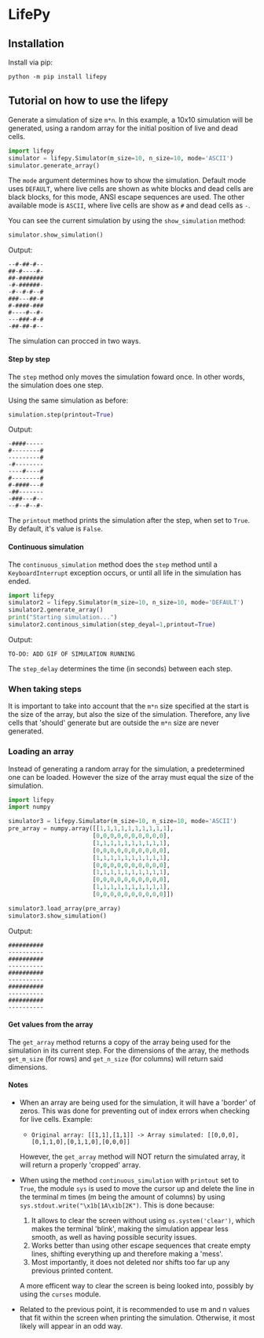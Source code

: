 # LifePy

## Installation

Install via pip:

    python -m pip install lifepy



## Tutorial on how to use the lifepy

Generate a simulation of size `m*n`. In this example, a 10x10 simulation will be generated, using a random array for the initial position of live and dead cells.

```python
import lifepy
simulator = lifepy.Simulator(m_size=10, n_size=10, mode='ASCII')
simulator.generate_array()
```

The `mode` argument determines how to show the simulation. Default mode uses `DEFAULT`, where live cells are shown as white blocks and dead cells are black blocks, for this mode, ANSI escape sequences are used. The other available mode is `ASCII`, where live cells are show as `#` and dead cells as `-`.

You can see the current simulation by using the `show_simulation` method:

```python
simulator.show_simulation()
```
Output:
```
--#-##-#--
##-#----#-
##-#######
-#-######-
-#--#-#--#
###---##-#
#-####-###
#----#--#-
---###-#-#
-##-##-#--
```

The simulation can procced in two ways.

#### Step by step

The `step` method only moves the simulation foward once. In other words, the simulation does one step.

Using the same simulation as before:
```python
simulation.step(printout=True)
```
Output:
```
-####-----
#--------#
---------#
-#--------
----#----#
#--------#
#-####---#
-##-------
-###---#--
--#--#--#-
```

The `printout` method prints the simulation after the step, when set to `True`. By default, it's value is `False`.

#### Continuous simulation

The `continuous_simulation` method does the `step` method until a `KeyboardInterrupt` exception occurs, or until all life in the simulation has ended.

```python
import lifepy
simulator2 = lifepy.Simulator(m_size=10, n_size=10, mode='DEFAULT')
simulator2.generate_array()
print("Starting simulation...")
simulator2.continous_simulation(step_deyal=1,printout=True)

```

Output:
```
TO-DO: ADD GIF OF SIMULATION RUNNING
```

The `step_delay` determines the time (in seconds) between each step.

### When taking steps
It is important to take into account that the `m*n` size specified at the start is the size of the array, but also the size of the simulation. Therefore, any live cells that 'should' generate but are outside the `m*n` size are never generated.
### Loading an array

Instead of generating a random array for the simulation, a predetermined one can be loaded. However the size of the array must equal the size of the simulation.

```python
import lifepy
import numpy

simulator3 = lifepy.Simulator(m_size=10, n_size=10, mode='ASCII')
pre_array = numpy.array([[1,1,1,1,1,1,1,1,1,1],
                        [0,0,0,0,0,0,0,0,0,0],
                        [1,1,1,1,1,1,1,1,1,1],
                        [0,0,0,0,0,0,0,0,0,0],
                        [1,1,1,1,1,1,1,1,1,1],
                        [0,0,0,0,0,0,0,0,0,0],
                        [1,1,1,1,1,1,1,1,1,1],
                        [0,0,0,0,0,0,0,0,0,0],
                        [1,1,1,1,1,1,1,1,1,1],
                        [0,0,0,0,0,0,0,0,0,0]])

simulator3.load_array(pre_array)
simulator3.show_simulation()
```

Output:
```
##########
----------
##########
----------
##########
----------
##########
----------
##########
----------
```

#### Get values from the array

The `get_array` method returns a copy of the array being used for the simulation in its current step. For the dimensions of the array, the methods `get_m_size` (for rows) and
`get_n_size` (for columns) will return said dimensions.


#### Notes
- When an array are being used for the simulation, it will have a 'border' of zeros. This was done for preventing out of index errors when checking for live cells.
Example:

    - ```Original array: [[1,1],[1,1]] -> Array simulated: [[0,0,0],[0,1,1,0],[0,1,1,0],[0,0,0]]```
    
    However, the `get_array` method will NOT return the simulated array, it will return a properly 'cropped' array.

- When using the method `continuous_simulation` with `printout` set to `True`, the module `sys` is used to move the cursor up and delete the line in the terminal m times (m being the amount of columns) by using ```sys.stdout.write("\x1b[1A\x1b[2K")```. This is done because:

    1) It allows to clear the screen without using `os.system('clear')`, which makes the terminal 'blink', making the simulation appear less smooth, as well as having possible security issues.
    2) Works better than using other escape sequences that create empty lines, shifting everything up and therefore making a 'mess'.
    3) Most importantly, it does not deleted nor shifts too far up any previous printed content.
    
    A more efficent way to clear the screen is being looked into, possibly by using the `curses` module.

- Related to the previous point, it is recommended to use m and n values that fit within the screen when printing the simulation. Otherwise, it most likely will appear in an odd way. 
